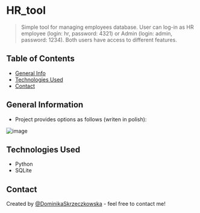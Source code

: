 # HR_tool
> Simple tool for managing employees database. User can log-in as HR employee (login: hr, password: 4321) or Admin (login: admin, password: 1234). Both users have access to different features.

## Table of Contents
* [General Info](#general-information)
* [Technologies Used](#technologies-used)
* [Contact](#contact)


## General Information
- Project provides options as follows (writen in polish):

![image](https://user-images.githubusercontent.com/33248134/161324549-3d915fec-4296-4496-ae9d-1bfbf981a984.png)


## Technologies Used
- Python
- SQLite


## Contact
Created by [@DominikaSkrzeczkowska](https://www.linkedin.com/in/dominikaskrzeczkowska/) - feel free to contact me!
